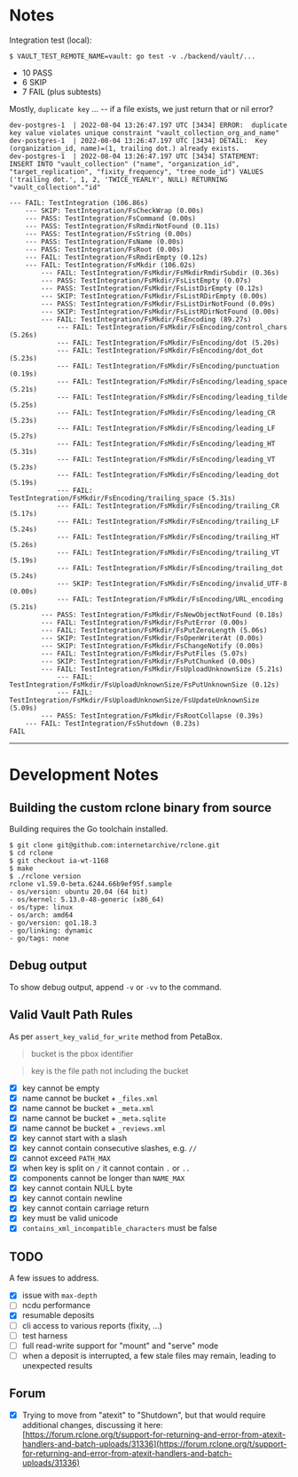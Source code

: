 # Notes

Integration test (local):

```
$ VAULT_TEST_REMOTE_NAME=vault: go test -v ./backend/vault/...
```

* 10 PASS
* 6 SKIP
* 7 FAIL (plus subtests)

Mostly, `duplicate key` ... -- if a file exists, we just return that or nil error?

```
dev-postgres-1  | 2022-08-04 13:26:47.197 UTC [3434] ERROR:  duplicate key value violates unique constraint "vault_collection_org_and_name"
dev-postgres-1  | 2022-08-04 13:26:47.197 UTC [3434] DETAIL:  Key (organization_id, name)=(1, trailing dot.) already exists.
dev-postgres-1  | 2022-08-04 13:26:47.197 UTC [3434] STATEMENT:  INSERT INTO "vault_collection" ("name", "organization_id", "target_replication", "fixity_frequency", "tree_node_id") VALUES ('trailing dot.', 1, 2, 'TWICE_YEARLY', NULL) RETURNING "vault_collection"."id"
```


```shell
--- FAIL: TestIntegration (106.86s)
    --- SKIP: TestIntegration/FsCheckWrap (0.00s)
    --- PASS: TestIntegration/FsCommand (0.00s)
    --- PASS: TestIntegration/FsRmdirNotFound (0.11s)
    --- PASS: TestIntegration/FsString (0.00s)
    --- PASS: TestIntegration/FsName (0.00s)
    --- PASS: TestIntegration/FsRoot (0.00s)
    --- FAIL: TestIntegration/FsRmdirEmpty (0.12s)
    --- FAIL: TestIntegration/FsMkdir (106.02s)
        --- FAIL: TestIntegration/FsMkdir/FsMkdirRmdirSubdir (0.36s)
        --- PASS: TestIntegration/FsMkdir/FsListEmpty (0.07s)
        --- PASS: TestIntegration/FsMkdir/FsListDirEmpty (0.12s)
        --- SKIP: TestIntegration/FsMkdir/FsListRDirEmpty (0.00s)
        --- PASS: TestIntegration/FsMkdir/FsListDirNotFound (0.09s)
        --- SKIP: TestIntegration/FsMkdir/FsListRDirNotFound (0.00s)
        --- FAIL: TestIntegration/FsMkdir/FsEncoding (89.27s)
            --- FAIL: TestIntegration/FsMkdir/FsEncoding/control_chars (5.26s)
            --- FAIL: TestIntegration/FsMkdir/FsEncoding/dot (5.20s)
            --- FAIL: TestIntegration/FsMkdir/FsEncoding/dot_dot (5.23s)
            --- FAIL: TestIntegration/FsMkdir/FsEncoding/punctuation (0.19s)
            --- FAIL: TestIntegration/FsMkdir/FsEncoding/leading_space (5.21s)
            --- FAIL: TestIntegration/FsMkdir/FsEncoding/leading_tilde (5.25s)
            --- FAIL: TestIntegration/FsMkdir/FsEncoding/leading_CR (5.23s)
            --- FAIL: TestIntegration/FsMkdir/FsEncoding/leading_LF (5.27s)
            --- FAIL: TestIntegration/FsMkdir/FsEncoding/leading_HT (5.31s)
            --- FAIL: TestIntegration/FsMkdir/FsEncoding/leading_VT (5.23s)
            --- FAIL: TestIntegration/FsMkdir/FsEncoding/leading_dot (5.19s)
            --- FAIL: TestIntegration/FsMkdir/FsEncoding/trailing_space (5.31s)
            --- FAIL: TestIntegration/FsMkdir/FsEncoding/trailing_CR (5.17s)
            --- FAIL: TestIntegration/FsMkdir/FsEncoding/trailing_LF (5.24s)
            --- FAIL: TestIntegration/FsMkdir/FsEncoding/trailing_HT (5.26s)
            --- FAIL: TestIntegration/FsMkdir/FsEncoding/trailing_VT (5.19s)
            --- FAIL: TestIntegration/FsMkdir/FsEncoding/trailing_dot (5.24s)
            --- SKIP: TestIntegration/FsMkdir/FsEncoding/invalid_UTF-8 (0.00s)
            --- FAIL: TestIntegration/FsMkdir/FsEncoding/URL_encoding (5.21s)
        --- PASS: TestIntegration/FsMkdir/FsNewObjectNotFound (0.18s)
        --- FAIL: TestIntegration/FsMkdir/FsPutError (0.00s)
        --- FAIL: TestIntegration/FsMkdir/FsPutZeroLength (5.06s)
        --- SKIP: TestIntegration/FsMkdir/FsOpenWriterAt (0.00s)
        --- SKIP: TestIntegration/FsMkdir/FsChangeNotify (0.00s)
        --- FAIL: TestIntegration/FsMkdir/FsPutFiles (5.07s)
        --- SKIP: TestIntegration/FsMkdir/FsPutChunked (0.00s)
        --- FAIL: TestIntegration/FsMkdir/FsUploadUnknownSize (5.21s)
            --- FAIL: TestIntegration/FsMkdir/FsUploadUnknownSize/FsPutUnknownSize (0.12s)
            --- FAIL: TestIntegration/FsMkdir/FsUploadUnknownSize/FsUpdateUnknownSize (5.09s)
        --- PASS: TestIntegration/FsMkdir/FsRootCollapse (0.39s)
    --- FAIL: TestIntegration/FsShutdown (0.23s)
FAIL
```

----

# Development Notes

## Building the custom rclone binary from source

Building requires the Go toolchain installed.

```
$ git clone git@github.com:internetarchive/rclone.git
$ cd rclone
$ git checkout ia-wt-1168
$ make
$ ./rclone version
rclone v1.59.0-beta.6244.66b9ef95f.sample
- os/version: ubuntu 20.04 (64 bit)
- os/kernel: 5.13.0-48-generic (x86_64)
- os/type: linux
- os/arch: amd64
- go/version: go1.18.3
- go/linking: dynamic
- go/tags: none
```

## Debug output

To show debug output, append `-v` or `-vv` to the command.

## Valid Vault Path Rules

As per `assert_key_valid_for_write` method from PetaBox.

> bucket is the pbox identifier

> key is the file path not including the bucket

* [x] key cannot be empty
* [x] name cannot be bucket + `_files.xml`
* [x] name cannot be bucket + `_meta.xml`
* [x] name cannot be bucket + `_meta.sqlite`
* [x] name cannot be bucket + `_reviews.xml`
* [x] key cannot start with a slash
* [x] key cannot contain consecutive slashes, e.g. `//`
* [x] cannot exceed `PATH_MAX`
* [x] when key is split on `/` it cannot contain `.` or `..`
* [x] components cannot be longer than `NAME_MAX`
* [x] key cannot contain NULL byte
* [x] key cannot contain newline
* [x] key cannot contain carriage return
* [x] key must be valid unicode
* [x] `contains_xml_incompatible_characters` must be false

## TODO

A few issues to address.

* [x] issue with `max-depth`
* [ ] ncdu performance
* [x] resumable deposits
* [ ] cli access to various reports (fixity, ...)
* [ ] test harness
* [ ] full read-write support for "mount" and "serve" mode
* [ ] when a deposit is interrupted, a few stale files may remain, leading to unexpected results

## Forum

* [x] Trying to move from "atexit" to "Shutdown", but that would require additional
changes, discussing it here:
[https://forum.rclone.org/t/support-for-returning-and-error-from-atexit-handlers-and-batch-uploads/31336](https://forum.rclone.org/t/support-for-returning-and-error-from-atexit-handlers-and-batch-uploads/31336)
